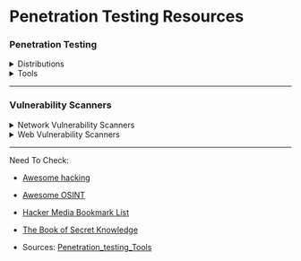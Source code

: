 # Penetration Testing Resources

### Penetration Testing
<details>
    <summary>
        Distributions
    </summary>
       
 </br>
              
[Kali](https://www.kali.org/) – A Linux distribution designed for digital forensics and penetration testing  
[ArchStrike](https://archstrike.org/) – An Arch Linux repository for security professionals and enthusiasts  
[BlackArch](https://www.blackarch.org/) – Arch Linux-based distribution for penetration testers and security researchers  
[NST](http://networksecuritytoolkit.org/) – Network Security Toolkit distribution  
[Pentoo](http://www.pentoo.ch/) – Security-focused LiveCD based on Gentoo  
[BackBox](https://backbox.org/) – Ubuntu-based distribution for penetration tests and security assessments  
[Parrot](https://www.parrotsec.org/) – A distribution similar to Kali, with multiple architectures  
[Fedora](https://labs.fedoraproject.org/en/security/) Security Lab – Provides a safe test environment to work on security auditing, forensics, system rescue and teaching security testing methodologies.  
[Hacking Lab](https://livecd.hacking-lab.com/) - Compass Security is a well renowned European company specializing in penetration testing, incident response, digital forensics, and security trainings.  

 
 </details>

<details>
    <summary>
       Tools
    </summary>
       
 </br>
 
[Metasploit Framework](https://www.metasploit.com/) – World’s most used penetration testing software  

[Burp Suite](https://portswigger.net/burp/) – An integrated platform for performing security testing of web applications  

[ExploitPack](http://exploitpack.com/) – Graphical tool for penetration testing with a bunch of exploits  

[BeeF](https://github.com/beefproject/beef) – The Browser Exploitation Framework Project  

[faraday](https://github.com/infobyte/faraday) – Collaborative Penetration Test and Vulnerability Management Platform  

[evilgrade](https://github.com/infobyte/evilgrade) – The update explotation framework  

[commix](https://github.com/stasinopoulos/commix) – Automated All-in-One OS Command Injection and Exploitation Tool  
        ** Commix (short for [comm]and [i]njection e[x]ploiter) is an automated tool written by Anastasios   Stasinopoulos, that can be used from web developers, penetration testers or even security researchers in order to test web-based applications  

[routersploit](https://github.com/reverse-shell/routersploit) – Automated penetration testing software for router  

[redsnarf](https://github.com/nccgroup/redsnarf) - RedSnarf is a pen-testing / red-teaming tool by Ed Williams for retrieving hashes and   credentials from Windows workstations, servers and domain controllers using OpSec Safe Techniques.  
 
 </details>
 
---

### Vulnerability Scanners


<details>
    <summary>
        Network Vulnerability Scanners
    </summary>
       
 </br>
             
[celerystalk](https://github.com/sethsec/celerystalk) – Asynchronous enumeration and vulnerability scanner that “runs all the tools on all the hosts” in a configurable manner.  
celerystalk helps you automate your network scanning/enumeration process with asynchronous jobs (aka tasks) while retaining full control of which tools you want to run.

[Nessus](https://www.tenable.com/products/nessus-vulnerability-scanner) – Commercial vulnerability management, configuration, and compliance assessment platform, sold by Tenable.  
The assets and vulnerabilities on your network are constantly changing. Getting a full picture of your network is half the battle.

[Netsparker Application Security Scanner](https://www.netsparker.com/pricing/) – Application security scanner to automatically find security flaws.  
Netsparker is a fully integrated, scalable, multi-user web security solution with built-in workflow and reporting tools.

[Nexpose](https://www.rapid7.com/products/nexpose/) – Commercial vulnerability and risk management assessment engine that integrates with Metasploit, sold by Rapid7.  

[OpenVAS](http://www.openvas.org/) – Free software implementation of the popular Nessus vulnerability assessment system.  
OpenVAS is a full-featured vulnerability scanner. Its capabilities include unauthenticated testing, authenticated testing, various high level and low level Internet and industrial protocols, performance tuning for large-scale scans and a powerful internal programming language to implement any type of vulnerability test.

[Vuls](https://github.com/future-architect/vuls) – Agentless vulnerability scanner for GNU/Linux and FreeBSD, written in Go  .

 
 </details>


<details>
    <summary>
        Web Vulnerability Scanners
    </summary>
       
 </br>

[ACSTIS](https://github.com/tijme/angularjs-csti-scanner) – Automated client-side template injection (sandbox escape/bypass) detection for AngularJS.
ACSTIS helps you to scan certain web applications for AngularJS Client-Side Template Injection (sometimes referred to as CSTI, sandbox escape or sandbox bypass).

[Arachni](http://www.arachni-scanner.com/) – Scriptable framework for evaluating the security of web applications.
Arachni is a feature-full, modular, high-performance Ruby framework aimed towards helping penetration testers and administrators evaluate the security of modern web applications.

[JCS](https://github.com/TheM4hd1/JCS) – Joomla Vulnerability Component Scanner with automatic database updater from exploitdb and packetstorm.

[Nikto](https://cirt.net/nikto2) – Noisy but fast black box web server and web application vulnerability scanner.
Nikto is an Open Source (GPL) web server scanner which performs comprehensive tests against web servers for multiple items, including over 6700 potentially dangerous files/programs, checks for outdated versions of over 1250 servers, and version specific problems on over 270 servers.

[SQLmate](https://github.com/UltimateHackers/sqlmate) – Friend of sqlmap that identifies SQLi vulnerabilities based on a given dork and (optional) website.

[SecApps](https://secapps.com/) – In-browser web application security testing suite.
SecApps Scout gives you a 360° visibility of all your external system assets such as domains, IP addresses, ports, services, and web applications.

[WPScan](https://wpscan.org/) – Black box WordPress vulnerability scanner.
WPScan is a free, for non-commercial use, black box WordPress security scanner written for security professionals and blog maintainers to test the security of their sites.

[Wapiti](http://wapiti.sourceforge.net/) – Black box web application vulnerability scanner with built-in fuzzer.
Wapiti allows you to audit the security of your websites or web applications.
It performs “black-box” scans (it does not study the source code) of the web application by crawling the webpages of the deployed webapp, looking for scripts and forms where it can inject data.
Once it gets the list of URLs, forms and their inputs, Wapiti acts like a fuzzer, injecting payloads to see if a script is

[WebReaver](https://www.webreaver.com/) – Commercial, graphical web application vulnerability scanner designed for macOS.
WebReaver is a desktop-based, web security scanner and automated web security penetration testing tool, designed to help you find security vulnerabilities in applications and services.

[cms-explorer](https://code.google.com/archive/p/cms-explorer/) – Reveal the specific modules, plugins, components and themes that various websites powered by content management systems are running.

[joomscan](https://www.owasp.org/index.php/Category:OWASP_Joomla_Vulnerability_Scanner_Project) – Joomla vulnerability scanner.
OWASP Joomla! Vulnerability Scanner (JoomScan) is an open source project, developed with the aim of automating the task of vulnerability detection and reliability assurance in Joomla CMS deployments.

[w3af](https://github.com/andresriancho/w3af) – Web application attack and audit framework.
w3af is an open source web application security scanner which helps developers and penetration testers identify and exploit vulnerabilities in their web applications.

 
 </details>
 

---

Need To Check:

-   [Awesome hacking](Awesome%20Hacking.md)

-   [Awesome OSINT](Awesome%20OSINT.md)

-   [Hacker Media Bookmark List](Hacker%20Media%20Bookmark%20List.md)

-   [The Book of Secret Knowledge](The%20Book%20of%20Secret%20Knowledge.md)

- Sources: [Penetration_testing_Tools](https://kalitut.com/penetration-testing-resources/#Penetration_testing_Tools)


